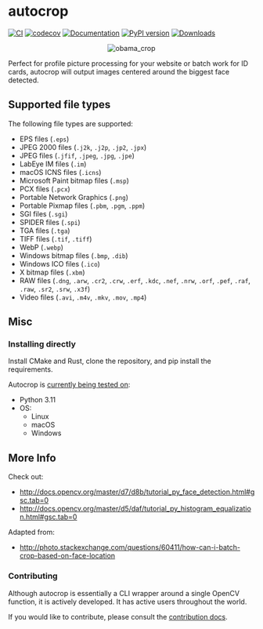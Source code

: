# autocrop

[![CI](https://github.com/leblancfg/autocrop/actions/workflows/ci.yml/badge.svg?branch=master)](https://github.com/leblancfg/autocrop/actions/workflows/ci.yml) [![codecov](https://codecov.io/gh/leblancfg/autocrop/branch/master/graph/badge.svg)](https://codecov.io/gh/leblancfg/autocrop) [![Documentation](https://img.shields.io/badge/docs-passing-success.svg)](https://leblancfg.com/autocrop) [![PyPI version](https://badge.fury.io/py/autocrop.svg)](https://badge.fury.io/py/autocrop) [![Downloads](https://pepy.tech/badge/autocrop)](https://pepy.tech/project/autocrop)

<p align="center"><img title="obama_crop" src="https://cloud.githubusercontent.com/assets/15659410/10975709/3e38de48-83b6-11e5-8885-d95da758ca17.png"></p>

Perfect for profile picture processing for your website or batch work for ID cards, autocrop will output images centered around the biggest face detected.

## Supported file types

The following file types are supported:

- EPS files (`.eps`)
- JPEG 2000 files (`.j2k`, `.j2p`, `.jp2`, `.jpx`)
- JPEG files (`.jfif`, `.jpeg`, `.jpg`, `.jpe`)
- LabEye IM files (`.im`)
- macOS ICNS files (`.icns`)
- Microsoft Paint bitmap files (`.msp`)
- PCX files (`.pcx`)
- Portable Network Graphics (`.png`)
- Portable Pixmap files (`.pbm`, `.pgm`, `.ppm`)
- SGI files (`.sgi`)
- SPIDER files (`.spi`)
- TGA files (`.tga`)
- TIFF files (`.tif`, `.tiff`)
- WebP (`.webp`)
- Windows bitmap files (`.bmp`, `.dib`)
- Windows ICO files (`.ico`)
- X bitmap files (`.xbm`)
- RAW files (`.dng`, `.arw`, `.cr2`, `.crw`, `.erf`, `.kdc`, `.nef`, `.nrw`, `.orf`, `.pef`, `.raf`, `.raw`, `.sr2`, `.srw`, `.x3f`)
- Video files (`.avi`, `.m4v`, `.mkv`, `.mov`, `.mp4`)

## Misc

### Installing directly

Install CMake and Rust, clone the repository, and pip install the requirements.

Autocrop is [currently being tested on](https://github.com/leblancfg/autocrop/actions/workflows/ci.yml):

- Python 3.11
- OS:
  - Linux
  - macOS
  - Windows

## More Info

Check out:

- <http://docs.opencv.org/master/d7/d8b/tutorial_py_face_detection.html#gsc.tab=0>
- <http://docs.opencv.org/master/d5/daf/tutorial_py_histogram_equalization.html#gsc.tab=0>

Adapted from:

- <http://photo.stackexchange.com/questions/60411/how-can-i-batch-crop-based-on-face-location>

### Contributing

Although autocrop is essentially a CLI wrapper around a single OpenCV function, it is actively developed. It has active users throughout the world.

If you would like to contribute, please consult the [contribution docs](CONTRIBUTING.md).
